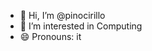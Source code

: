 - 👋 Hi, I’m @pinocirillo
- 👀 I’m interested in Computing
- 😄 Pronouns: it

<!---
pinocirillo/pinocirillo is a ✨ special ✨ repository because its `README.md` (this file) appears on your GitHub profile.
You can click the Preview link to take a look at your changes.
--->
